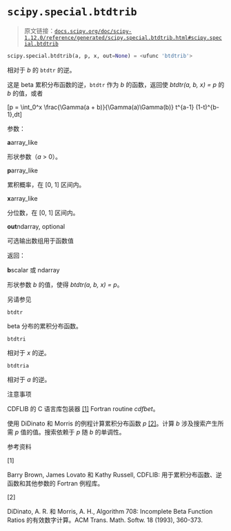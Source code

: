 # `scipy.special.btdtrib`

> 原文链接：[`docs.scipy.org/doc/scipy-1.12.0/reference/generated/scipy.special.btdtrib.html#scipy.special.btdtrib`](https://docs.scipy.org/doc/scipy-1.12.0/reference/generated/scipy.special.btdtrib.html#scipy.special.btdtrib)

```py
scipy.special.btdtrib(a, p, x, out=None) = <ufunc 'btdtrib'>
```

相对于 *b* 的 `btdtr` 的逆。

这是 beta 累积分布函数的逆，`btdtr` 作为 *b* 的函数，返回使 *btdtr(a, b, x) = p* 的 *b* 的值，或者

\[p = \int_0^x \frac{\Gamma(a + b)}{\Gamma(a)\Gamma(b)} t^{a-1} (1-t)^{b-1}\,dt\]

参数：

**a**array_like

形状参数（*a* > 0）。

**p**array_like

累积概率，在 [0, 1] 区间内。

**x**array_like

分位数，在 [0, 1] 区间内。

**out**ndarray, optional

可选输出数组用于函数值

返回：

**b**scalar 或 ndarray

形状参数 *b* 的值，使得 *btdtr(a, b, x) = p*。

另请参见

`btdtr`

beta 分布的累积分布函数。

`btdtri`

相对于 *x* 的逆。

`btdtria`

相对于 *a* 的逆。

注意事项

CDFLIB 的 C 语言库包装器 [[1]](#rd4b5c824deee-1) Fortran routine *cdfbet*。

使用 DiDinato 和 Morris 的例程计算累积分布函数 *p* [[2]](#rd4b5c824deee-2)。计算 *b* 涉及搜索产生所需 *p* 值的值。搜索依赖于 *p* 随 *b* 的单调性。

参考资料

[1]

Barry Brown, James Lovato 和 Kathy Russell, CDFLIB: 用于累积分布函数、逆函数和其他参数的 Fortran 例程库。

[2]

DiDinato, A. R. 和 Morris, A. H., Algorithm 708: Incomplete Beta Function Ratios 的有效数字计算。ACM Trans. Math. Softw. 18 (1993), 360-373.
